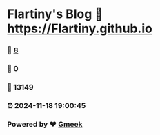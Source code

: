 # Flartiny's Blog :link: https://Flartiny.github.io 
### :page_facing_up: [8](https://Flartiny.github.io/tag.html) 
### :speech_balloon: 0 
### :hibiscus: 13149 
### :alarm_clock: 2024-11-18 19:00:45 
### Powered by :heart: [Gmeek](https://github.com/Meekdai/Gmeek)
